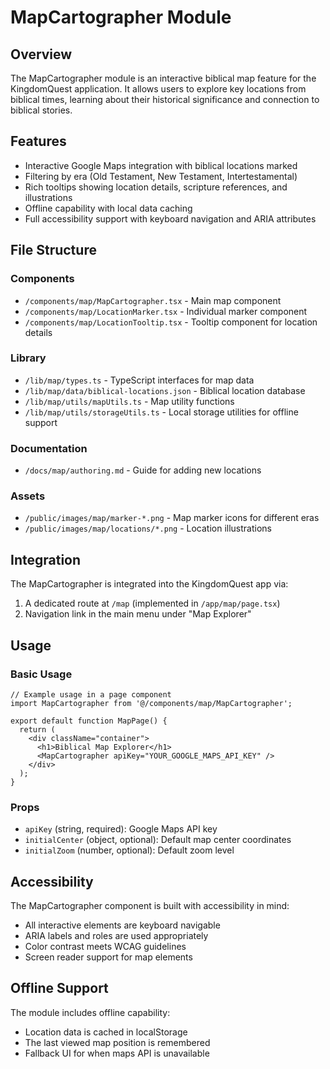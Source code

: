 # MapCartographer Module

## Overview
The MapCartographer module is an interactive biblical map feature for the KingdomQuest application. It allows users to explore key locations from biblical times, learning about their historical significance and connection to biblical stories.

## Features
- Interactive Google Maps integration with biblical locations marked
- Filtering by era (Old Testament, New Testament, Intertestamental)
- Rich tooltips showing location details, scripture references, and illustrations
- Offline capability with local data caching
- Full accessibility support with keyboard navigation and ARIA attributes

## File Structure

### Components
- `/components/map/MapCartographer.tsx` - Main map component
- `/components/map/LocationMarker.tsx` - Individual marker component
- `/components/map/LocationTooltip.tsx` - Tooltip component for location details

### Library
- `/lib/map/types.ts` - TypeScript interfaces for map data
- `/lib/map/data/biblical-locations.json` - Biblical location database
- `/lib/map/utils/mapUtils.ts` - Map utility functions
- `/lib/map/utils/storageUtils.ts` - Local storage utilities for offline support

### Documentation
- `/docs/map/authoring.md` - Guide for adding new locations

### Assets
- `/public/images/map/marker-*.png` - Map marker icons for different eras
- `/public/images/map/locations/*.png` - Location illustrations

## Integration
The MapCartographer is integrated into the KingdomQuest app via:
1. A dedicated route at `/map` (implemented in `/app/map/page.tsx`)
2. Navigation link in the main menu under "Map Explorer"

## Usage

### Basic Usage
```tsx
// Example usage in a page component
import MapCartographer from '@/components/map/MapCartographer';

export default function MapPage() {
  return (
    <div className="container">
      <h1>Biblical Map Explorer</h1>
      <MapCartographer apiKey="YOUR_GOOGLE_MAPS_API_KEY" />
    </div>
  );
}
```

### Props
- `apiKey` (string, required): Google Maps API key
- `initialCenter` (object, optional): Default map center coordinates
- `initialZoom` (number, optional): Default zoom level

## Accessibility
The MapCartographer component is built with accessibility in mind:
- All interactive elements are keyboard navigable
- ARIA labels and roles are used appropriately
- Color contrast meets WCAG guidelines
- Screen reader support for map elements

## Offline Support
The module includes offline capability:
- Location data is cached in localStorage
- The last viewed map position is remembered
- Fallback UI for when maps API is unavailable
